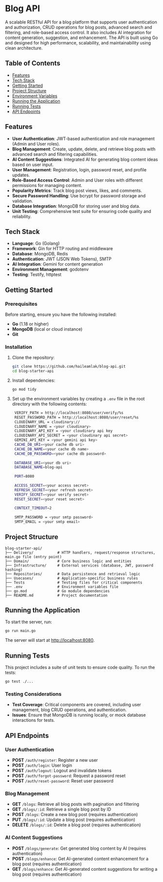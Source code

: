 # Blog API

A scalable RESTful API for a blog platform that supports user authentication and authorization, CRUD operations for blog posts, advanced search and filtering, and role-based access control. It also includes AI integration for content generation, suggestion, and enhancement. The API is built using Go and designed for high performance, scalability, and maintainability using clean architecture.

## Table of Contents
- [Features](#features)
- [Tech Stack](#tech-stack)
- [Getting Started](#getting-started)
- [Project Structure](#project-structure)
- [Environment Variables](#environment-variables)
- [Running the Application](#running-the-application)
- [Running Tests](#running-tests)
- [API Endpoints](#api-endpoints)

## Features
- **User Authentication**: JWT-based authentication and role management (Admin and User roles).
- **Blog Management**: Create, update, delete, and retrieve blog posts with advanced search and filtering capabilities.
- **AI Content Suggestions**: Integrated AI for generating blog content ideas based on user input.
- **User Management**: Registration, login, password reset, and profile updates.
- **Role-Based Access Control**: Admin and User roles with different permissions for managing content.
- **Popularity Metrics**: Track blog post views, likes, and comments.
- **Secure Password Handling**: Use bcrypt for password storage and validation.
- **Database Integration**: MongoDB for storing user and blog data.
- **Unit Testing**: Comprehensive test suite for ensuring code quality and reliability.

## Tech Stack
- **Language**: Go (Golang)
- **Framework**: Gin for HTTP routing and middleware
- **Database**: MongoDB, Redis
- **Authentication**: JWT (JSON Web Tokens), SMTP
- **AI Integration**: Gemini for content generation
- **Environment Management**: godotenv
- **Testing**: Testify, httptest

## Getting Started

### Prerequisites
Before starting, ensure you have the following installed:
- **Go** (1.18 or higher)
- **MongoDB** (local or cloud instance)
- **Git**

### Installation
1. Clone the repository:
   ```bash
   git clone https://github.com/haileamlak/blog-api.git
   cd blog-starter-api
   ```

2. Install dependencies:
   ```bash
   go mod tidy
   ```

3. Set up the environment variables by creating a `.env` file in the root directory with the following contents:
   ```bash
    VERIFY_PATH = http://localhost:8080/user/verify/%s
    RESET_PASSWORD_PATH = http://localhost:8080/user/reset/%s
    CLOUDINARY_URL = cloudinary://
    CLOUDINARY_NAME = <your cloudinary>
    CLOUDINARY_API_KEY = <your cloudinary api key
    CLOUDINARY_API_SECRET = <your cloudinary api secret>
    GEMINI_API_KEY = <your gemini api key>
    CACHE_DB_URI=<your cache db uri>
    CACHE_DB_NAME=<your cache db name>
    CACHE_DB_PASSWORD=<your cache db password>
     
    DATABASE_URI=<your db uri>
    DATABASE_NAME=blog-api 
     
    PORT=8080 
     
    ACCESS_SECRET=<your access secret>
    REFRESH_SECRET=<your refresh secret>
    VERIFY_SECRET=<your verify secret>
    RESET_SECRET=<your reset secret>
     
    CONTEXT_TIMEOUT=2
    
    SMTP_PASSWORD = <your smtp password>
    SMTP_EMAIL = <your smtp email>
   ```

## Project Structure

```
blog-starter-api/
├── Delivery/           # HTTP handlers, request/response structures, main.go file (entry point)
├── Domain/             # Core business logic and entities
├── Infrastructure/     # External services (database, JWT, password hashing)
├── Repositories/       # Data persistence and retrieval logic
├── Usecases/           # Application-specific business rules
├── Tests               # Testing files for critical components
├── .env                # Environment variables file
├── go.mod              # Go module dependencies
├── README.md           # Project documentation
```

## Running the Application
To start the server, run:
```bash
go run main.go
```
The server will start at [http://localhost:8080](http://localhost:8080).

## Running Tests
This project includes a suite of unit tests to ensure code quality. To run the tests:
```bash
go test ./...
```
### Testing Considerations
- **Test Coverage**: Critical components are covered, including user management, blog CRUD operations, and authentication.
- **Issues**: Ensure that MongoDB is running locally, or mock database interactions for tests.

## API Endpoints

### User Authentication
- **POST** `/auth/register`: Register a new user
- **POST** `/auth/login`: User login
- **POST** `/auth/logout`: Logout and invalidate tokens
- **POST** `/auth/forgot-password`: Request a password reset
- **POST** `/auth/reset-password`: Reset user password

### Blog Management
- **GET** `/blogs`: Retrieve all blog posts with pagination and filtering
- **GET** `/blogs/:id`: Retrieve a single blog post by ID
- **POST** `/blogs`: Create a new blog post (requires authentication)
- **PUT** `/blogs/:id`: Update a blog post (requires authentication)
- **DELETE** `/blogs/:id`: Delete a blog post (requires authentication)

### AI Content Suggestions
- **POST** `/blogs/generate`: Get generated blog content by AI (requires authentication)
- **POST** `/blogs/enhance`: Get AI-generated content enhancement for a blog post (requires authentication)
- **GET** `/blogs/enhance`: Get AI-generated content suggestions for writing a blog post (requires authentication)
